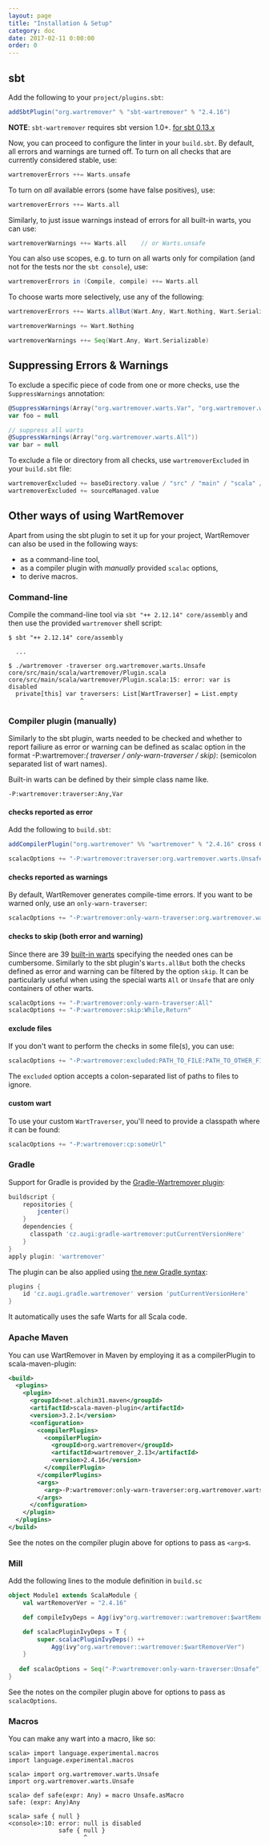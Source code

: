 ```yaml
---
layout: page
title: "Installation & Setup"
category: doc
date: 2017-02-11 0:00:00
order: 0
---
```

## sbt
Add the following to your `project/plugins.sbt`:

```scala
addSbtPlugin("org.wartremover" % "sbt-wartremover" % "2.4.16")
```

**NOTE**: `sbt-wartremover` requires sbt version 1.0+. [for sbt 0.13.x](https://github.com/wartremover/wartremover/blob/da1e629e3367c0ec/docs/_posts/2017-02-11-install-setup.md)

Now, you can proceed to configure the linter in your `build.sbt`. By default, all errors and warnings are turned off. To turn on all checks that are currently considered stable, use:

```scala
wartremoverErrors ++= Warts.unsafe
```

To turn on *all* available errors (some have false positives), use:

```scala
wartremoverErrors ++= Warts.all
```

Similarly, to just issue warnings instead of errors for all built-in warts, you can use:

```scala
wartremoverWarnings ++= Warts.all    // or Warts.unsafe
```

You can also use scopes, e.g. to turn on all warts only for compilation (and not for the tests nor the `sbt console`), use:

```scala
wartremoverErrors in (Compile, compile) ++= Warts.all
```

To choose warts more selectively, use any of the following:

```scala
wartremoverErrors ++= Warts.allBut(Wart.Any, Wart.Nothing, Wart.Serializable)

wartremoverWarnings += Wart.Nothing

wartremoverWarnings ++= Seq(Wart.Any, Wart.Serializable)
```

## Suppressing Errors & Warnings

To exclude a specific piece of code from one or more checks, use the `SuppressWarnings` annotation:

```scala
@SuppressWarnings(Array("org.wartremover.warts.Var", "org.wartremover.warts.Null"))
var foo = null

// suppress all warts
@SuppressWarnings(Array("org.wartremover.warts.All"))
var bar = null
```

To exclude a file or directory from all checks, use `wartremoverExcluded` in your `build.sbt` file:

```scala
wartremoverExcluded += baseDirectory.value / "src" / "main" / "scala" / "SomeFile.scala"
wartremoverExcluded += sourceManaged.value
```

## Other ways of using WartRemover

Apart from using the sbt plugin to set it up for your project, WartRemover can also be used in the following ways:

* as a command-line tool,
* as a compiler plugin with *manually* provided `scalac` options,
* to derive macros.

### Command-line

Compile the command-line tool via `sbt "++ 2.12.14" core/assembly` and then use the provided `wartremover` shell script:

    $ sbt "++ 2.12.14" core/assembly
    
      ...
    
    $ ./wartremover -traverser org.wartremover.warts.Unsafe core/src/main/scala/wartremover/Plugin.scala
    core/src/main/scala/wartremover/Plugin.scala:15: error: var is disabled
      private[this] var traversers: List[WartTraverser] = List.empty
                        ^

### Compiler plugin (manually)

Similarly to the sbt plugin, warts needed to be checked and whether to report failiure as error or 
warning can be defined as scalac option in the format -P:wartremover:_( traverser / only-warn-traverser / skip)_:
(semicolon
separated list of wart names). 

Built-in warts can be defined by their simple class name like.

`-P:wartremover:traverser:Any,Var`

#### checks reported as error
Add the following to `build.sbt`:

```scala
addCompilerPlugin("org.wartremover" %% "wartremover" % "2.4.16" cross CrossVersion.full)

scalacOptions += "-P:wartremover:traverser:org.wartremover.warts.Unsafe"
```

#### checks reported as warnings
By default, WartRemover generates compile-time errors. If you want to be warned only, use an `only-warn-traverser`:

```scala
scalacOptions += "-P:wartremover:only-warn-traverser:org.wartremover.warts.Unsafe"
```

#### checks to skip (both error and warning)
Since there are 39 [built-in warts](https://www.wartremover.org/doc/warts.html) specifying the 
needed ones can be cumbersome. Similarly to the sbt plugin's `Warts.allBut` both the checks defined 
as error and warning can be filtered by the option `skip`. It can be particularly useful when using 
the special warts `All` or `Unsafe` that are only containers of other warts.
```scala
scalacOptions += "-P:wartremover:only-warn-traverser:All"
scalacOptions += "-P:wartremover:skip:While,Return"
```

#### exclude files
If you don't want to perform the checks in some file(s), you can use:

```scala
scalacOptions += "-P:wartremover:excluded:PATH_TO_FILE:PATH_TO_OTHER_FILE"
```

The `excluded` option accepts a colon-separated list of paths to files to ignore.

#### custom wart
To use your custom `WartTraverser`, you'll need to provide a classpath where it can be found:

```scala
scalacOptions += "-P:wartremover:cp:someUrl"
```

### Gradle
Support for Gradle is provided by the [Gradle-Wartremover plugin](https://github.com/augi/gradle-wartremover):

```gradle
buildscript {
    repositories {
        jcenter()
    }
    dependencies {
      classpath 'cz.augi:gradle-wartremover:putCurrentVersionHere'
    }
}
apply plugin: 'wartremover'
```

The plugin can be also applied using [the new Gradle syntax](https://plugins.gradle.org/plugin/cz.augi.gradle.wartremover):
```gradle
plugins {
    id 'cz.augi.gradle.wartremover' version 'putCurrentVersionHere'
}
```

It automatically uses the safe Warts for all Scala code.

### Apache Maven

You can use WartRemover in Maven by employing it as a compilerPlugin to scala-maven-plugin:

```xml
<build>
  <plugins>
    <plugin>
      <groupId>net.alchim31.maven</groupId>
      <artifactId>scala-maven-plugin</artifactId>
      <version>3.2.1</version>
      <configuration>
        <compilerPlugins>
          <compilerPlugin>
            <groupId>org.wartremover</groupId>
            <artifactId>wartremover_2.13</artifactId>
            <version>2.4.16</version>
          </compilerPlugin>
        </compilerPlugins>
        <args>
          <arg>-P:wartremover:only-warn-traverser:org.wartremover.warts.Unsafe</arg>
        </args>
      </configuration>
    </plugin>
  </plugins>
</build>
```

See the notes on the compiler plugin above for options to pass as `<arg>`s.

### Mill

Add the following lines to the module definition in `build.sc`
```scala
object Module1 extends ScalaModule {
	val wartRemoverVer = "2.4.16"

	def compileIvyDeps = Agg(ivy"org.wartremover::wartremover:$wartRemoverVer")

	def scalacPluginIvyDeps = T {
		super.scalacPluginIvyDeps() ++
			Agg(ivy"org.wartremover::wartremover:$wartRemoverVer")
	}
   
   def scalacOptions = Seq("-P:wartremover:only-warn-traverser:Unsafe")
}
```
See the notes on the compiler plugin above for options to pass as `scalacOptions`.

### Macros

You can make any wart into a macro, like so:

    scala> import language.experimental.macros
    import language.experimental.macros

    scala> import org.wartremover.warts.Unsafe
    import org.wartremover.warts.Unsafe

    scala> def safe(expr: Any) = macro Unsafe.asMacro
    safe: (expr: Any)Any

    scala> safe { null }
    <console>:10: error: null is disabled
                  safe { null }
                         ^
